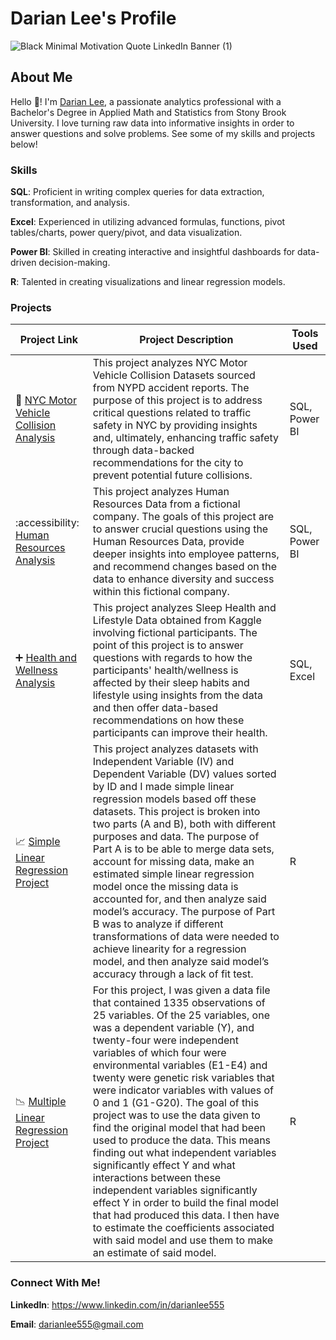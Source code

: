  # Darian Lee's Profile
![Black Minimal Motivation Quote LinkedIn Banner (1)](https://github.com/darianlee555/darianlee555/assets/145151765/8fdba66a-c1c7-4852-9fa9-89b1c0c086e9)

## About Me

Hello 👋! I'm [Darian Lee](https://www.linkedin.com/in/darianlee555), a passionate analytics professional with a Bachelor's Degree in Applied Math and Statistics from Stony Brook University. I love turning raw data into informative insights in order to answer questions and solve problems. See some of my skills and projects below!

### Skills
**SQL**: Proficient in writing complex queries for data extraction, transformation, and analysis.

**Excel**: Experienced in utilizing advanced formulas, functions, pivot tables/charts, power query/pivot, and data visualization.

**Power BI**: Skilled in creating interactive and insightful dashboards for data-driven decision-making.

**R**: Talented in creating visualizations and linear regression models.

### Projects
| Project Link | Project Description | Tools Used |
|---|---|---|
|🚗 [NYC Motor Vehicle Collision Analysis](https://github.com/darianlee555/Motor-Vehicle-Collision-Project)|This project analyzes NYC Motor Vehicle Collision Datasets sourced from NYPD accident reports. The purpose of this project is to address critical questions related to traffic safety in NYC by providing insights and, ultimately, enhancing traffic safety through data-backed recommendations for the city to prevent potential future collisions.|SQL, Power BI|
|:accessibility: [Human Resources Analysis](https://github.com/darianlee555/HR-Analytics-Project)|This project analyzes Human Resources Data from a fictional company. The goals of this project are to answer crucial questions using the Human Resources Data, provide deeper insights into employee patterns, and recommend changes based on the data to enhance diversity and success within this fictional company.|SQL, Power BI|
|➕ [Health and Wellness Analysis](https://github.com/darianlee555/Health-and-Wellness-Project)|This project analyzes Sleep Health and Lifestyle Data obtained from Kaggle involving fictional participants. The point of this project is to answer questions with regards to how the participants' health/wellness is affected by their sleep habits and lifestyle using insights from the data and then offer data-based recommendations on how these participants can improve their health.|SQL, Excel|
|📈 [Simple Linear Regression Project](https://github.com/darianlee555/Simple-Linear-Regression-Project)|This project analyzes datasets with Independent Variable (IV) and Dependent Variable (DV) values sorted by ID and I made simple linear regression models based off these datasets. This project is broken into two parts (A and B), both with different purposes and data. The purpose of Part A is to be able to merge data sets, account for missing data, make an estimated simple linear regression model once the missing data is accounted for, and then analyze said model’s accuracy. The purpose of Part B was to analyze if different transformations of data were needed to achieve linearity for a regression model, and then analyze said model’s accuracy through a lack of fit test.|R|
|📉 [Multiple Linear Regression Project](https://github.com/darianlee555/Multiple-Linear-Regression-Project)|For this project, I was given a data file that contained 1335 observations of 25 variables. Of the 25 variables, one was a dependent variable (Y), and twenty-four were independent variables of which four were environmental variables (E1-E4) and twenty were genetic risk variables that were indicator variables with values of 0 and 1 (G1-G20). The goal of this project was to use the data given to find the original model that had been used to produce the data. This means finding out what independent variables significantly effect Y and what interactions between these independent variables significantly effect Y in order to build the final model that had produced this data. I then have to estimate the coefficients associated with said model and use them to make an estimate of said model.|R|

### Connect With Me!
**LinkedIn**: https://www.linkedin.com/in/darianlee555

**Email**: darianlee555@gmail.com
